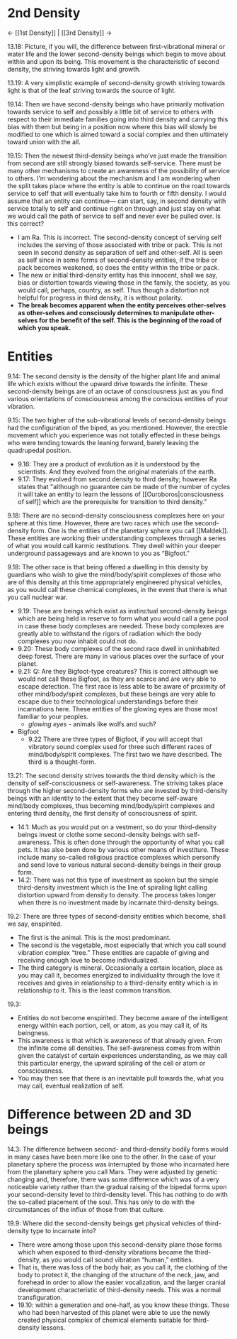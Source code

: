# 2nd Density
<- [[1st Density]] | [[3rd Density]] ->

13.18: Picture, if you will, the difference between first-vibrational mineral or water life and the lower second-density beings which begin to move about within and upon its being. This movement is the characteristic of second density, the striving towards light and growth. 

13.19: A very simplistic example of second-density growth striving towards light is that of the leaf striving towards the source of light.

19.14: Then we have second-density beings who have primarily motivation towards service to self and possibly a little bit of service to others with respect to their immediate families going into third density and carrying this bias with them but being in a position now where this bias will slowly be modified to one which is aimed toward a social complex and then ultimately toward union with the all.

19.15: Then the newest third-density beings who’ve just made the transition from second are still strongly biased towards self-service. There must be many other mechanisms to create an awareness of the possibility of service to others. I’m wondering about the mechanism and I am wondering when the split takes place where the entity is able to continue on the road towards service to self that will eventually take him to fourth or fifth density. I would assume that an entity can continue— can start, say, in second density with service totally to self and continue right on through and just stay on what we would call the path of service to self and never ever be pulled over. Is this correct?
- I am Ra. This is incorrect. The second-density concept of serving self includes the serving of those associated with tribe or pack. This is not seen in second density as separation of self and other-self. All is seen as self since in some forms of second-density entities, if the tribe or pack becomes weakened, so does the entity within the tribe or pack.
- The new or initial third-density entity has this innocent, shall we say, bias or distortion towards viewing those in the family, the society, as you would call, perhaps, country, as self. Thus though a distortion not helpful for progress in third density, it is without polarity.
- **The break becomes apparent when the entity perceives other-selves as other-selves and consciously determines to manipulate other-selves for the benefit of the self. This is the beginning of the road of which you speak.**
# Entities
9.14: The second density is the density of the higher plant life and animal life which exists without the upward drive towards the infinite. These second-density beings are of an octave of consciousness just as you find various orientations of consciousness among the conscious entities of your vibration.

9.15: The two higher of the sub-vibrational levels of second-density beings had the configuration of the biped, as you mentioned. However, the erectile movement which you experience was not totally effected in these beings who were tending towards the leaning forward, barely leaving the quadrupedal position.
- 9.16: They are a product of evolution as it is understood by the scientists. And they evolved from the original materials of the earth.
- 9.17: They evolved from second density to third density; however Ra states that "although no guarantee can be made of the number of cycles it will take an entity to learn the lessons of [[Ouroboros|consciousness of self]] which are the prerequisite for transition to third density."

9.18: There are no second-density consciousness complexes here on your sphere at this time. However, there are two races which use the second-density form. One is the entities of the planetary sphere you call [[Maldek]]. These entities are working their understanding complexes through a series of what you would call karmic restitutions. They dwell within your deeper underground passageways and are known to you as “Bigfoot.”  
  
9.18: The other race is that being offered a dwelling in this density by guardians who wish to give the mind/body/spirit complexes of those who are of this density at this time appropriately engineered physical vehicles, as you would call these chemical complexes, in the event that there is what you call nuclear war.
- 9.19: These are beings which exist as instinctual second-density beings which are being held in reserve to form what you would call a gene pool in case these body complexes are needed. These body complexes are greatly able to withstand the rigors of radiation which the body complexes you now inhabit could not do.
- 9.20: These body complexes of the second race dwell in uninhabited deep forest. There are many in various places over the surface of your planet.
- 9.21: Q: Are they Bigfoot-type creatures? This is correct although we would not call these Bigfoot, as they are scarce and are very able to escape detection. The first race is less able to be aware of proximity of other mind/body/spirit complexes, but these beings are very able to escape due to their technological understandings before their incarnations here. These entities of the glowing eyes are those most familiar to your peoples.
	- *glowing eyes* - animals like wolfs and such?
- Bigfoot
	- 9.22 There are three types of Bigfoot, if you will accept that vibratory sound complex used for three such different races of mind/body/spirit complexes. The first two we have described. The third is a thought-form.

13.21: The second density strives towards the third density which is the density of self-consciousness or self-awareness. The striving takes place through the higher second-density forms who are invested by third-density beings with an identity to the extent that they become self-aware mind/body complexes, thus becoming mind/body/spirit complexes and entering third density, the first density of consciousness of spirit.
- 14.1: Much as you would put on a vestment, so do your third-density beings invest or clothe some second-density beings with self-awareness. This is often done through the opportunity of what you call pets. It has also been done by various other means of investiture. These include many so-called religious practice complexes which personify and send love to various natural second-density beings in their group form.
- 14.2: There was not this type of investment as spoken but the simple third-density investment which is the line of spiraling light calling distortion upward from density to density. The process takes longer when there is no investment made by incarnate third-density beings.

19.2: There are three types of second-density entities which become, shall we say, enspirited. 
- The first is the animal. This is the most predominant. 
- The second is the vegetable, most especially that which you call sound vibration complex “tree.” These entities are capable of giving and receiving enough love to become individualized. 
- The third category is mineral. Occasionally a certain location, place as you may call it, becomes energized to individuality through the love it receives and gives in relationship to a third-density entity which is in relationship to it. This is the least common transition.

19.3: 
- Entities do not become enspirited. They become aware of the intelligent energy within each portion, cell, or atom, as you may call it, of its beingness.
- This awareness is that which is awareness of that already given. From the infinite come all densities. The self-awareness comes from within given the catalyst of certain experiences understanding, as we may call this particular energy, the upward spiraling of the cell or atom or consciousness. 
- You may then see that there is an inevitable pull towards the, what you may call, eventual realization of self.
# Difference between 2D and 3D beings
14.3: The difference between second- and third-density bodily forms would in many cases have been more like one to the other. In the case of your planetary sphere the process was interrupted by those who incarnated here from the planetary sphere you call Mars. They were adjusted by genetic changing and, therefore, there was some difference which was of a very noticeable variety rather than the gradual raising of the bipedal forms upon your second-density level to third-density level. This has nothing to do with the so-called placement of the soul. This has only to do with the circumstances of the influx of those from that culture.

19.9: Where did the second-density beings get physical vehicles of third-density type to incarnate into?
- There were among those upon this second-density plane those forms which when exposed to third-density vibrations became the third-density, as you would call sound vibration “human,” entities. 
- That is, there was loss of the body hair, as you call it, the clothing of the body to protect it, the changing of the structure of the neck, jaw, and forehead in order to allow the easier vocalization, and the larger cranial development characteristic of third-density needs. This was a normal transfiguration.
- 19.10: within a generation and one-half, as you know these things. Those who had been harvested of this planet were able to use the newly created physical complex of chemical elements suitable for third-density lessons.